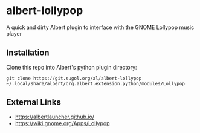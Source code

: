 # albert-lollypop

A quick and dirty Albert plugin to interface with the GNOME Lollypop music player 

## Installation
Clone this repo into Albert's python plugin directory:

```
git clone https://git.sugol.org/al/albert-lollypop ~/.local/share/albert/org.albert.extension.python/modules/Lollypop
```

## External Links
 - https://albertlauncher.github.io/
 - https://wiki.gnome.org/Apps/Lollypop
